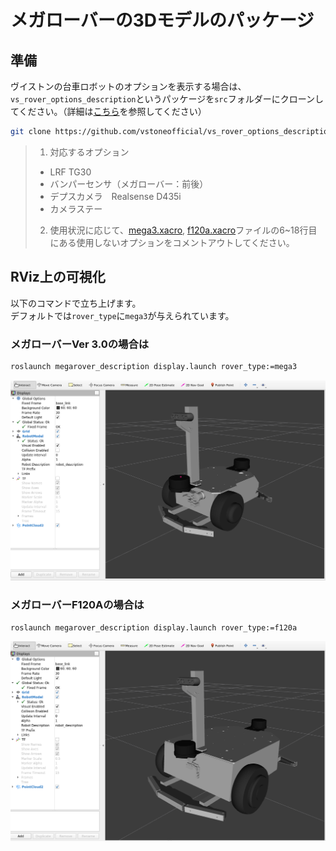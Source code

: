 # メガローバーの3Dモデルのパッケージ

## 準備
ヴイストンの台車ロボットのオプションを表示する場合は、`vs_rover_options_description`というパッケージを`src`フォルダーにクローンしてください。（詳細は[こちら](https://github.com/vstoneofficial/vs_rover_options_description.git)を参照してください）
```bash
git clone https://github.com/vstoneofficial/vs_rover_options_description.git
```
> 1. 対応するオプション
>   - LRF TG30
>   - バンパーセンサ（メガローバー：前後）
>   - デプスカメラ　Realsense D435i
>   - カメラステー
> 
> 2. 使用状況に応じて、[mega3.xacro](./urdf/mega3.xacro), [f120a.xacro](./urdf/f120a.xacro)ファイルの6~18行目にある使用しないオプションをコメントアウトしてください。

## RViz上の可視化
以下のコマンドで立ち上げます。\
デフォルトでは`rover_type`に`mega3`が与えられています。
### メガローバーVer 3.0の場合は
```bash
roslaunch megarover_description display.launch rover_type:=mega3
```
![](images/mega3_description.png)

### メガローバーF120Aの場合は
```bash
roslaunch megarover_description display.launch rover_type:=f120a
```
![](images/f120a_description.png)
